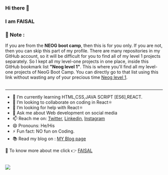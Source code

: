 ### Hi there 👋
### I am FAISAL

<h3>🛑 Note : </h3>
<div>If you are from the <strong>NEOG boot camp</strong>, then this is for you only. If you are not, then you can skip this part of my profile. There are many repositories in my GitHub account, so it will be difficult for you to find all of my level 1 projects separately. So I kept all my level-one projects in one place, inside this GitHub bookmark list <b>"Neog level 1"</b>. This is where you'll find all my level-one projects of NeoG Boot Camp. You can directly go to that list using this link without wasting any of your precious time <a href="https://github.com/stars/faisal-kursheedali/lists/neog-level-1">Neog level 1</a>.</div>


<br>
<hr>

- 🌱 I’m currently learning HTML,CSS,JAVA SCRIPT [ES6],REACT.
- 👯 I’m looking to collaborate on coding in React⚛️
- 🤔 I’m looking for help with React⚛️
- 💬 Ask me about Web development on social media
- 📫 Reach me on: <a href="https://twitter.com/faisal_devop/">Twitter</a>, <a href="https://www.linkedin.com/in/faisal-k-4a02801b2/">Linkedin</a>,  <a href="https://www.instagram.com/demented_devops/">Instagram</a>
- 😄 Pronouns: He/His
- ⚡ Fun fact: NO fun on Coding.
- 📚 Read my blog on :  <a href="https://faisal-blog.hashnode.dev/">MY Blog page</a>

🛑 To know more about me click 👉 <a href="https://faisal-webpage.netlify.app/">FAISAL</a>

<br/>
<image src="https://github-readme-stats.vercel.app/api?username=faisal-kursheedali&&show_icons=true&title_color=ffffff&icon_color=bb2acf&text_color=daf7dc&bg_color=151515"/>
